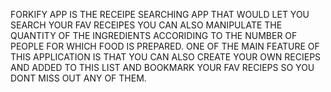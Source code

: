 FORKIFY APP IS THE RECEIPE SEARCHING APP THAT WOULD LET YOU SEARCH YOUR FAV RECEIPES YOU CAN ALSO MANIPULATE THE QUANTITY OF THE INGREDIENTS ACCORIDING TO THE NUMBER OF PEOPLE FOR WHICH FOOD IS PREPARED.
ONE OF THE MAIN FEATURE OF THIS APPLICATION IS THAT YOU CAN ALSO CREATE YOUR OWN RECIEPS AND ADDED TO THIS LIST AND BOOKMARK YOUR FAV RECIEPS SO YOU DONT MISS OUT ANY OF THEM.
